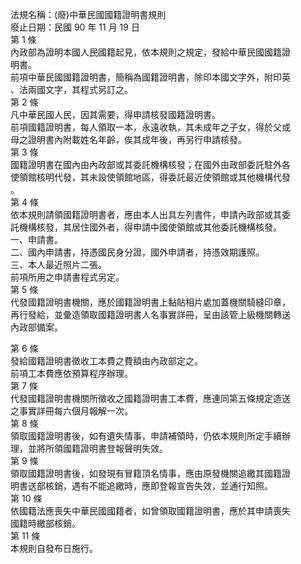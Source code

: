 法規名稱：(廢)中華民國國籍證明書規則  
廢止日期：民國 90 年 11 月 19 日  
第 1 條  
內政部為證明本國人民國籍起見，依本規則之規定，發給中華民國國籍證  
明書。  
前項中華民國國籍證明書，簡稱為國籍證明書，除印本國文字外，附印英  
、法兩國文字，其程式另訂之。  
第 2 條  
凡中華民國人民，因其需要，得申請核發國籍證明書。  
前項國籍證明書，每人領取一本，永遠收執，其未成年之子女，得於父或  
母之證明書內附載姓名年齡，俟其成年後，再另行申請核發。  
第 3 條  
國籍證明書在國內由內政部或其委託機構核發；在國外由政部委託駐外各  
使領館核明代發，其未設使領館地區，得委託最近使領館或其他機構代發  
。  
第 4 條  
依本規則請領國籍證明書者，應由本人出具左列書件，申請內政部或其委  
託機構核發，其居住國外者，得申請中國使領館或其他委託機構核發。  
一、申請書。  
二、國內申請書，持憑國民身分證，國外申請者，持憑效期護照。  
三、本人最近照片二張。  
前項所用之申請書程式另定。  
第 5 條  
代發國籍證明書機關，應於國籍證明書上黏貼相片處加蓋機關騎縫印章，  
再行發給，並彙造領取國籍證明書人名事實詳冊，呈由該管上級機關轉送  
內政部備案。  


第 6 條  
發給國籍證明書徵收工本費之費額由內政部定之。  
前項工本費應依預算程序辦理。  
第 7 條  
代發國籍證明書機關所徵收之國籍證明書工本費，應連同第五條規定造送  
之事實詳冊每六個月報解一次。  
第 8 條  
領取國籍證明書後，如有遺失情事，申請補領時，仍依本規則所定手續辦  
理，並將所領國籍證明書登報聲明失效。  
第 9 條  
領取國籍證明書後，如發現有冒籍頂名情事，應由原發機關追繳其國籍證  
明書送部核銷，遇有不能追繳時，應即登報宣告失效，並通行知照。  
第 10 條  
依國籍法應喪失中華民國國籍者，如曾領取國籍證明書，應於其申請喪失  
國籍時繳部核銷。  
第 11 條  
本規則自發布日施行。  


